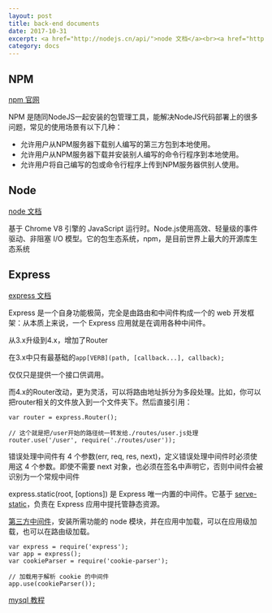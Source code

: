 ```yaml
---
layout: post
title: back-end documents
date: 2017-10-31
excerpt: <a href="http://nodejs.cn/api/">node 文档</a><br><a href="https://www.npmjs.com.cn">npm 官网</a><br><a href="http://www.expressjs.com.cn/guide/routing.html">express 文档</a><br><a href="http://www.runoob.com/mysql/mysql-data-types.html">mysql</a><br>
category: docs
---
```


## NPM

[npm 官网](https://www.npmjs.com.cn)

NPM 是随同NodeJS一起安装的包管理工具，能解决NodeJS代码部署上的很多问题，常见的使用场景有以下几种：
- 允许用户从NPM服务器下载别人编写的第三方包到本地使用。
- 允许用户从NPM服务器下载并安装别人编写的命令行程序到本地使用。
- 允许用户将自己编写的包或命令行程序上传到NPM服务器供别人使用。

## Node
[node 文档](http://nodejs.cn/api/)

基于 Chrome V8 引擎的 JavaScript 运行时。Node.js使用高效、轻量级的事件驱动、非阻塞 I/O 模型。它的包生态系统，npm，是目前世界上最大的开源库生态系统

## Express

[express 文档](http://www.expressjs.com.cn/guide/routing.html)

Express 是一个自身功能极简，完全是由路由和中间件构成一个的 web 开发框架：从本质上来说，一个 Express 应用就是在调用各种中间件。

从3.x升级到4.x，增加了Router

在3.x中只有最基础的`app[VERB](path, [callback...], callback);`

仅仅只是提供一个接口供调用。

而4.x的Router改动，更为灵活，可以将路由地址拆分为多段处理。比如，你可以把router相关的文件放入到一个文件夹下。然后直接引用：
```
var router = express.Router();

// 这个就是把/user开始的路径统一转发给./routes/user.js处理
router.use('/user', require('./routes/user'));
```
错误处理中间件有 4 个参数(err, req, res, next)，定义错误处理中间件时必须使用这 4 个参数。即使不需要 next 对象，也必须在签名中声明它，否则中间件会被识别为一个常规中间件

express.static(root, [options]) 是 Express 唯一内置的中间件。它基于 [serve-static](https://github.com/expressjs/serve-static)，负责在 Express 应用中提托管静态资源。

[第三方中间件](http://www.expressjs.com.cn/resources/middleware.html)，安装所需功能的 node 模块，并在应用中加载，可以在应用级加载，也可以在路由级加载。
```
var express = require('express');
var app = express();
var cookieParser = require('cookie-parser');

// 加载用于解析 cookie 的中间件
app.use(cookieParser());
```
[mysql 教程](http://www.runoob.com/mysql/mysql-data-types.html)

